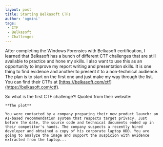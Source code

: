 ```yaml
---
layout: post
title: Starting Belkasoft CTFs
author: 'ogmini'
tags:
 - CTF 
 - Belkasoft
 - Challenges
---
```


After completing the Windows Forensics with Belkasoft certification, I learned that Belkasoft has a bunch of different CTF challenges that are still available to practice and hone my skills. I also want to use this as an opportunity to improve my report writing and presentation skills. It is one thing to find evidence and another to present it to a non-technical audience. The plan is to start on the first one and just make my way through the list. You can find their CTFs at [https://belkasoft.com/ctf](https://belkasoft.com/ctf). 

So what is the first CTF challenge?! Quoted from their website:

~~~
**The plot**

You were contacted by a company preparing their new product launch: an AI-based recommendation system that respects target privacy. Just before the date, the source code and technical documents ended up in their competitor's hands. The company suspects a recently hired developer and obtained a copy of his corporate laptop HDD. You are going to analyze the image and support the suspicion with evidence extracted from the laptop...
~~~

